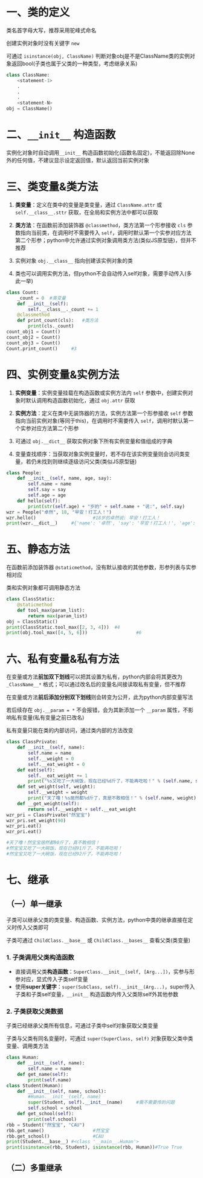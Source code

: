 # 一、类的定义

类名首字母大写，推荐采用驼峰式命名

创建实例对象时没有关键字 ``new`` 

可通过 ``isinstance(obj, ClassName)`` 判断对象obj是不是ClassName类的实例对象返回bool(子类也属于父类的一种类型，考虑继承关系)

```python
class ClassName:
    <statement-1>
    .
    .
    .
    <statement-N>
obj = ClassName()
```



# 二、``__init__`` 构造函数

实例化对象时自动调用``__init__`` 构造函数初始化(函数名固定)，不能返回除None外的任何值，不建议显示设定返回值，默认返回当前实例对象



# 三、类变量&类方法

1. **类变量**：定义在类中的变量是类变量，通过 ``ClassName.attr`` 或 ``self.__class__.sttr`` 获取，在全局和实例方法中都可以获取

2. **类方法**：在函数前添加装饰器 ``@classmethod``，类方法第一个形参接收 ``cls`` 参数指向当前类，在调用时不需要传入 ``self``，调用时默认第一个实参对应方法第二个形参；python中允许通过实例对象调用类方法(类似JS原型链)，但并不推荐
3. 实例对象 ``obj.__class__`` 指向创建该实例对象的类
4. 类也可以调用实例方法，但python不会自动传入self对象，需要手动传入(多此一举)

```python
class Count:
    _count = 0	#类变量
    def __init__(self):
        self.__class__._count += 1
    @classmethod
    def print_count(cls):	#类方法
        print(cls._count)
count_obj1 = Count()
count_obj2 = Count()
count_obj3 = Count()
Count.print_count()		#3
```



# 四、实例变量&实例方法

1. **实例变量**：实例变量挂载在构造函数或实例方法内 ``self`` 参数中，创建实例对象时默认调用构造函数初始化，通过 ``obj.attr`` 获取

2. **实例方法**：定义在类中无装饰器的方法，实例方法第一个形参接收 ``self`` 参数指向当前实例对象(等同于this)，在调用时不需要传入 ``self``，调用时默认第一个实参对应方法第二个形参
3. 可通过 ``obj.__dict__`` 获取实例对象下所有实例变量和值组成的字典
4. 变量查找顺序：当获取对象实例变量时，若不存在该实例变量则会访问类变量，若仍未找到则继续逐级访问父类(类似JS原型链)

```python
class People:
    def __init__(self, name, age, say):
        self.name = name
        self.say = say
        self.age = age
    def hello(self):
        print(str(self.age) + "岁的" + self.name + "说:", self.say)
wzr = People("卓然", 18, "早安！打工人！")
wzr.hello()						#18岁的卓然说: 早安！打工人！
print(wzr.__dict__)		#{'name': '卓然', 'say': '早安！打工人！', 'age': 18}
```



# 五、静态方法

在函数前添加装饰器 ``@staticmethod``，没有默认接收的其他参数，形参列表与实参相对应

类和实例对象都可调用静态方法

```python
class ClassStatic:
    @staticmethod
    def tool_max(param_list):
        return max(param_list)
obj = ClassStatic()
print(ClassStatic.tool_max([2, 3, 4]))	#4
print(obj.tool_max([4, 5, 6]))					#6
```



# 六、私有变量&私有方法

在变量或方法**前加双下划线**可以把其设置为私有，python内部会将其更改为 ``_ClassName__*`` 格式；可以通过改名后的变量名间接读取私有变量，但不推荐

在变量或方法**前后添加分别双下划线**则会转变为公开，此为python内部变量写法

若后续存在 ``obj.__param = *`` 不会报错，会为其新添加一个 ``__param`` 属性，不影响私有变量(私有变量之前已改名)

私有变量只能在类的内部访问，通过类内部的方法改变

```python
class ClassPrivate:
    def __init__(self, name):
        self.name = name
        self.__weight = 0
        self.__eat_weight = 0
    def eat(self):
        self.__eat_weight += 1
        print("%s又吃了一大碗饭，现在已经%d斤了，不能再吃啦！" % (self.name, self.__get_weight()))
    def set_weight(self, weight):
        self.__weight = weight
        print("天了噜！%s居然都%d斤了，真是不敢相信！" % (self.name, weight))
    def __get_weight(self):
        return self.__weight + self.__eat_weight
wzr_pri = ClassPrivate("然宝宝")
wzr_pri.set_weight(90)
wzr_pri.eat()
wzr_pri.eat()

#天了噜！然宝宝居然都90斤了，真不敢相信！
#然宝宝又吃了一大碗饭，现在已经91斤了，不能再吃啦！
#然宝宝又吃了一大碗饭，现在已经92斤了，不能再吃啦！
```



# 七、继承

## （一）单一继承

子类可以继承父类的类变量、构造函数、实例方法，python中类的继承直接在定义时传入父类即可

子类可通过 ``ChildClass.__base__`` 或 ``ChildClass.__bases__`` 查看父类(类变量)

### 1. 子类调用父类构造函数

* 直接调用父类**构造函数**：``SuperClass.__init__(self, [Arg...])``，实参与形参对应，显式传入子类self变量
* 使用**super关键字**：``super(SubClass, self).__init__(Arg...)``，super传入子类和子类self变量，``__init__`` 构造函数内传入父类除self外其他参数

### 2. 子类获取父类数据

子类已经继承父类所有信息，可通过子类中self对象获取父类变量

子类与父类有同名变量时，可通过 ``super(SuperClass, self)`` 对象获取父类中类变量、调用类方法

```python
class Human:
    def __init__(self, name):
        self.name = name
    def get_name(self):
        print(self.name)
class Student(Human):
    def __init__(self, name, school):
        #Human.__init__(self, name)
        super(Student, self).__init__(name)     #需不需要传的问题
        self.school = school
    def get_school(self):
        print(self.school)
rbb = Student("然宝宝", "CAU")
rbb.get_name()					#然宝宝
rbb.get_school()				#CAU
print(Student.__base__)	#<class '__main__.Human'>
print(isinstance(rbb, Student), isinstance(rbb, Human))#True True
```

## （二）多重继承





